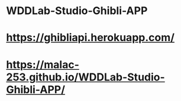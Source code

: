 # WDDLab-Studio-Ghibli-APP
# https://ghibliapi.herokuapp.com/
# https://malac-253.github.io/WDDLab-Studio-Ghibli-APP/
